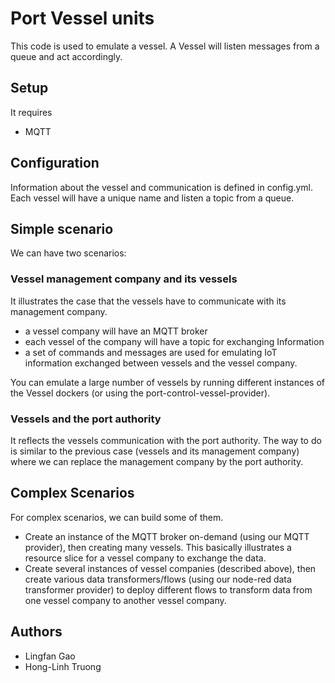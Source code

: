 # Port Vessel units
This code is used to emulate a vessel. A Vessel will listen messages from a queue and act accordingly.

## Setup

It requires

* MQTT

## Configuration

Information about the vessel and communication is defined in config.yml.
Each vessel will have a unique name and listen a topic from a queue.

## Simple scenario
We can have two scenarios:

### Vessel management company and its vessels
It illustrates the case that the vessels have to communicate with its management company.

* a vessel company will have an MQTT broker
* each vessel of the company will have a topic for exchanging Information
* a set of commands and messages are used for emulating IoT information exchanged between vessels and the vessel company.

You can emulate a large number of vessels by running different instances of the Vessel dockers (or using the port-control-vessel-provider).

### Vessels and the port authority
It reflects the vessels communication with the port authority. The way to do is similar to the previous case (vessels and its management company) where we can replace the management company by the port authority.

## Complex Scenarios

For complex scenarios, we can build some of them.

* Create an instance of the MQTT broker on-demand (using our MQTT provider), then creating many vessels. This basically illustrates a resource slice for a vessel company to exchange the data.
* Create several instances of vessel companies (described above), then create various data transformers/flows (using our node-red data transformer provider) to deploy different flows to transform data from one vessel company to another vessel company.

## Authors

- Lingfan Gao
- Hong-Linh Truong
